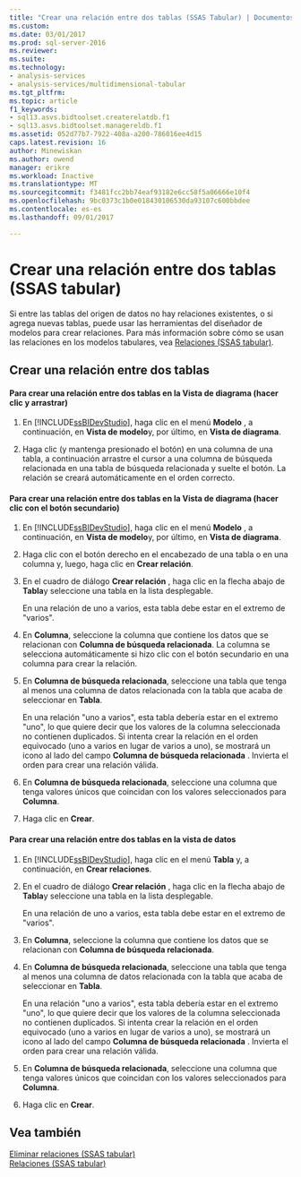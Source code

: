 ```yaml
---
title: "Crear una relación entre dos tablas (SSAS Tabular) | Documentos de Microsoft"
ms.custom: 
ms.date: 03/01/2017
ms.prod: sql-server-2016
ms.reviewer: 
ms.suite: 
ms.technology:
- analysis-services
- analysis-services/multidimensional-tabular
ms.tgt_pltfrm: 
ms.topic: article
f1_keywords:
- sql13.asvs.bidtoolset.createrelatdb.f1
- sql13.asvs.bidtoolset.managereldb.f1
ms.assetid: 052d77b7-7922-408a-a200-786016ee4d15
caps.latest.revision: 16
author: Minewiskan
ms.author: owend
manager: erikre
ms.workload: Inactive
ms.translationtype: MT
ms.sourcegitcommit: f3481fcc2bb74eaf93182e6cc58f5a06666e10f4
ms.openlocfilehash: 9bc0373c1b0e018430106530da93107c600bbdee
ms.contentlocale: es-es
ms.lasthandoff: 09/01/2017

---
```

# <a name="create-a-relationship-between-two-tables-ssas-tabular"></a>Crear una relación entre dos tablas (SSAS tabular)
  Si entre las tablas del origen de datos no hay relaciones existentes, o si agrega nuevas tablas, puede usar las herramientas del diseñador de modelos para crear relaciones. Para más información sobre cómo se usan las relaciones en los modelos tabulares, vea [Relaciones &#40;SSAS tabular&#41;](../../analysis-services/tabular-models/relationships-ssas-tabular.md).  
  
## <a name="create-a-relationship-between-two-tables"></a>Crear una relación entre dos tablas  
  
#### <a name="to-create-a-relationship-between-two-tables-in-diagram-view-click-and-drag"></a>Para crear una relación entre dos tablas en la Vista de diagrama (hacer clic y arrastrar)  
  
1.  En [!INCLUDE[ssBIDevStudio](../../includes/ssbidevstudio-md.md)], haga clic en el menú **Modelo** , a continuación, en **Vista de modelo**y, por último, en **Vista de diagrama**.  
  
2.  Haga clic (y mantenga presionado el botón) en una columna de una tabla, a continuación arrastre el cursor a una columna de búsqueda relacionada en una tabla de búsqueda relacionada y suelte el botón. La relación se creará automáticamente en el orden correcto.  
  
#### <a name="to-create-a-relationship-between-two-tables-in-diagram-view-right-click"></a>Para crear una relación entre dos tablas en la Vista de diagrama (hacer clic con el botón secundario)  
  
1.  En [!INCLUDE[ssBIDevStudio](../../includes/ssbidevstudio-md.md)], haga clic en el menú **Modelo** , a continuación, en **Vista de modelo**y, por último, en **Vista de diagrama**.  
  
2.  Haga clic con el botón derecho en el encabezado de una tabla o en una columna y, luego, haga clic en **Crear relación**.  
  
3.  En el cuadro de diálogo **Crear relación** , haga clic en la flecha abajo de **Tabla**y seleccione una tabla en la lista desplegable.  
  
     En una relación de uno a varios, esta tabla debe estar en el extremo de "varios".  
  
4.  En **Columna**, seleccione la columna que contiene los datos que se relacionan con **Columna de búsqueda relacionada**. La columna se selecciona automáticamente si hizo clic con el botón secundario en una columna para crear la relación.  
  
5.  En **Columna de búsqueda relacionada**, seleccione una tabla que tenga al menos una columna de datos relacionada con la tabla que acaba de seleccionar en **Tabla**.  
  
     En una relación "uno a varios", esta tabla debería estar en el extremo "uno", lo que quiere decir que los valores de la columna seleccionada no contienen duplicados. Si intenta crear la relación en el orden equivocado (uno a varios en lugar de varios a uno), se mostrará un icono al lado del campo **Columna de búsqueda relacionada** . Invierta el orden para crear una relación válida.  
  
6.  En **Columna de búsqueda relacionada**, seleccione una columna que tenga valores únicos que coincidan con los valores seleccionados para **Columna**.  
  
7.  Haga clic en **Crear**.  
  
#### <a name="to-create-a-relationship-between-two-tables-in-data-view"></a>Para crear una relación entre dos tablas en la vista de datos  
  
1.  En [!INCLUDE[ssBIDevStudio](../../includes/ssbidevstudio-md.md)], haga clic en el menú **Tabla** y, a continuación, en **Crear relaciones**.  
  
2.  En el cuadro de diálogo **Crear relación** , haga clic en la flecha abajo de **Tabla**y seleccione una tabla en la lista desplegable.  
  
     En una relación de uno a varios, esta tabla debe estar en el extremo de "varios".  
  
3.  En **Columna**, seleccione la columna que contiene los datos que se relacionan con **Columna de búsqueda relacionada**.  
  
4.  En **Columna de búsqueda relacionada**, seleccione una tabla que tenga al menos una columna de datos relacionada con la tabla que acaba de seleccionar en **Tabla**.  
  
     En una relación "uno a varios", esta tabla debería estar en el extremo "uno", lo que quiere decir que los valores de la columna seleccionada no contienen duplicados. Si intenta crear la relación en el orden equivocado (uno a varios en lugar de varios a uno), se mostrará un icono al lado del campo **Columna de búsqueda relacionada** . Invierta el orden para crear una relación válida.  
  
5.  En **Columna de búsqueda relacionada**, seleccione una columna que tenga valores únicos que coincidan con los valores seleccionados para **Columna**.  
  
6.  Haga clic en **Crear**.  
  
## <a name="see-also"></a>Vea también  
 [Eliminar relaciones &#40;SSAS tabular&#41;](../../analysis-services/tabular-models/delete-relationships-ssas-tabular.md)   
 [Relaciones &#40;SSAS tabular&#41;](../../analysis-services/tabular-models/relationships-ssas-tabular.md)  
  
  

